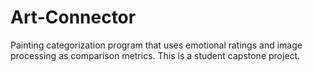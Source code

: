 # Art-Connector
Painting categorization program that uses emotional ratings and image processing as comparison metrics.  This is a student capstone project.
